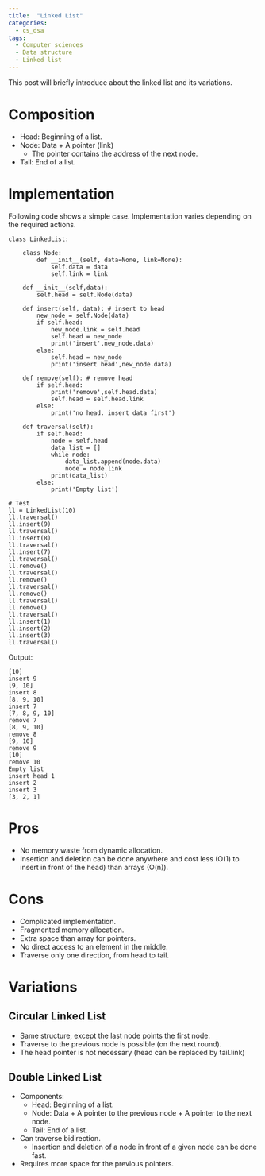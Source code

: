 ```yaml
---
title:  "Linked List"
categories:
  - cs_dsa
tags:
  - Computer sciences
  - Data structure
  - Linked list
---
```


This post will briefly introduce about the linked list and its variations.

# Composition

- Head: Beginning of a list. 
- Node: Data + A pointer (link)
    - The pointer contains the address of the next node.
- Tail: End of a list. 

# Implementation

Following code shows a simple case. Implementation varies depending on the required actions.

```
class LinkedList:
    
    class Node:
        def __init__(self, data=None, link=None):
            self.data = data
            self.link = link

    def __init__(self,data):
        self.head = self.Node(data)
        
    def insert(self, data): # insert to head
        new_node = self.Node(data)
        if self.head:
            new_node.link = self.head
            self.head = new_node
            print('insert',new_node.data)
        else:
            self.head = new_node
            print('insert head',new_node.data)
        
    def remove(self): # remove head
        if self.head:
            print('remove',self.head.data)
            self.head = self.head.link
        else:
            print('no head. insert data first')

    def traversal(self):
        if self.head:
            node = self.head
            data_list = []
            while node:
                data_list.append(node.data)
                node = node.link
            print(data_list)
        else:
            print('Empty list')

# Test
ll = LinkedList(10)
ll.traversal()
ll.insert(9)
ll.traversal()
ll.insert(8)
ll.traversal()
ll.insert(7)
ll.traversal()
ll.remove()
ll.traversal()
ll.remove()
ll.traversal()
ll.remove()
ll.traversal()
ll.remove()
ll.traversal()
ll.insert(1)
ll.insert(2)
ll.insert(3)
ll.traversal()
```
Output:
```
[10]
insert 9
[9, 10]
insert 8
[8, 9, 10]
insert 7
[7, 8, 9, 10]
remove 7
[8, 9, 10]
remove 8
[9, 10]
remove 9
[10]
remove 10
Empty list
insert head 1
insert 2
insert 3
[3, 2, 1]

```


# Pros
- No memory waste from dynamic allocation.
- Insertion and deletion can be done anywhere and cost less (O(1) to insert in front of the head) than arrays (O(n)).

# Cons
- Complicated implementation.
- Fragmented memory allocation.
- Extra space than array for pointers.
- No direct access to an element in the middle.
- Traverse only one direction, from head to tail.


# Variations 

## Circular Linked List
- Same structure, except the last node points the first node.
- Traverse to the previous node is possible (on the next round).
- The head pointer is not necessary (head can be replaced by tail.link)

## Double Linked List
- Components:
    - Head: Beginning of a list. 
    - Node: Data + A pointer to the previous node + A pointer to the next node.
    - Tail: End of a list. 
- Can traverse bidirection.
    - Insertion and deletion of a node in front of a given node can be done fast.
- Requires more space for the previous pointers.
